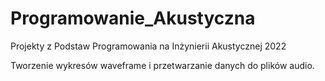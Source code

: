 # Programowanie_Akustyczna
Projekty z Podstaw Programowania na Inżynierii Akustycznej 2022 

Tworzenie wykresów waveframe i przetwarzanie danych do plików audio.

